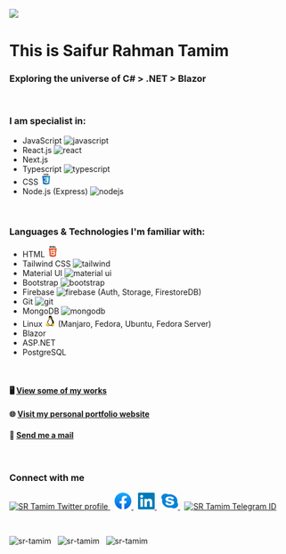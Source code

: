 <p>
  <img src="https://github.com/sr-tamim/sr-tamim/blob/main/files/github-readme-cover.gif?raw=true"/>
</p>

<h1>This is Saifur Rahman Tamim</h1>
<h3>Exploring the universe of C# > .NET > Blazor</h3>
<br/>

<h3>I am specialist in:</h3>
<ul>
  <li>
    JavaScript
    <img title="JavaScript"
      src="https://raw.githubusercontent.com/sr-tamim/sr-tamim/main/files/javascript.svg" alt="javascript" width="20" height="20" />
  </li>
  <li>
    React.js
    <img title="React.js" src="https://raw.githubusercontent.com/sr-tamim/sr-tamim/main/files/reactjs.svg" alt="react" width="20" height="20" />
  </li>
  <li>Next.js</li>
  <li>
    Typescript
    <img title="TypeScript" src="https://raw.githubusercontent.com/sr-tamim/sr-tamim/main/files/typescript.svg" alt="typescript" width="20" height="20" />
  </li>
  <li>
    CSS
    <img title="CSS3" src="https://raw.githubusercontent.com/devicons/devicon/master/icons/css3/css3-original-wordmark.svg" alt="css3" width="20" height="20" />
  </li>
  <li>
    Node.js (Express)
    <img title="NodeJS" src="https://raw.githubusercontent.com/sr-tamim/sr-tamim/main/files/nodejs.svg" alt="nodejs" width="20" height="20" />
  </li>
</ul>

<br/>
<h3>Languages & Technologies I'm familiar with:</h3>
<ul>
  <li>
    HTML
    <img title="HTML5" src="https://raw.githubusercontent.com/devicons/devicon/master/icons/html5/html5-original-wordmark.svg" alt="html5" width="20" height="20" />
  </li>
  <li>
    Tailwind CSS
    <img title="Tailwind CSS3" src="https://raw.githubusercontent.com/sr-tamim/sr-tamim/main/files/tailwind.svg" alt="tailwind" width="20" height="20" />
  </li>
  <li>
    Material UI
    <img title="Material UI" src="https://raw.githubusercontent.com/sr-tamim/sr-tamim/main/files/materialui.svg" alt="material ui" width="20" height="20" />
  </li>
  <li>
    Bootstrap
    <img title="Bootstrap"
      src="https://raw.githubusercontent.com/sr-tamim/sr-tamim/main/files/bootstrap.svg" alt="bootstrap" width="20" height="20" />
  </li>
  <li>
    Firebase
    <img title="Firebase" src="https://www.vectorlogo.zone/logos/firebase/firebase-icon.svg" alt="firebase" width="20" height="20" />
    (Auth, Storage, FirestoreDB)
  </li>
  <li>
    Git
    <img title="GIT" src="https://www.vectorlogo.zone/logos/git-scm/git-scm-icon.svg" alt="git" width="20" height="20" />
  </li>
  <li>
    MongoDB
    <img title="MongoDB" src="https://raw.githubusercontent.com/sr-tamim/sr-tamim/main/files/mongodb.svg" alt="mongodb" width="20" height="20" />
  </li>
  <li>
    Linux
    <img title="Linux" src="https://raw.githubusercontent.com/devicons/devicon/master/icons/linux/linux-original.svg" alt="linux" width="20" height="20" />
    (Manjaro, Fedora, Ubuntu, Fedora Server)
  </li>
  <li>Blazor</li>
  <li>ASP.NET</li>
  <li>PostgreSQL</li>
</ul>
<br/>
<h4>
  🖥️ <a href="https://sr-tamim.vercel.app/works" target="_blank">View some of my works</a>
</h4>
<h4>
  🌐 <a href="https://sr-tamim.vercel.app" target="_blank">Visit my personal portfolio website</a>
</h4>
<h4>
  📧 <a href="https://sr-tamim.vercel.app/contact" target="_blank">Send me a mail</a>
</h4>
<br/>

<h3>Connect with me</h3>
<p>
    <a href="https://twitter.com/sr__tamim" target="_blank" title="Visit my twitter profile">
        <img
            src="https://raw.githubusercontent.com/sr-tamim/sr-tamim/main/files/twitter.svg"
            alt="SR Tamim Twitter profile" height="30" width="30" />
    </a>&nbsp;
    <a href="https://facebook.com/srtamim21" target="_blank" title="View my Facebook profile">
        <img
            src="https://raw.githubusercontent.com/sr-tamim/sr-tamim/main/files/facebook.png"
            alt="SR Tamim Facebook profile" height="30" width="30" />
    </a>&nbsp;
    <a href="https://linkedin.com/in/srtamim" target="_blank" title="Connect with me in LinkedIn">
        <img
            src="https://raw.githubusercontent.com/sr-tamim/sr-tamim/main/files/linkedin.png"
            alt="SR Tamim Linkedin account" height="30" width="30" />
    </a>&nbsp;
    <a href="https://join.skype.com/invite/WmgJghOSxrY7" target="_blank" title="Contact me in Skype">
        <img
            src="https://raw.githubusercontent.com/sr-tamim/sr-tamim/main/files/skype.svg"
            alt="SR Tamim Skype account" height="30" width="30" />
    </a>&nbsp;
  <a href="http://t.me/sr_tamim" target="_blank" title="Message me on Telegram">
    <img src="https://raw.githubusercontent.com/sr-tamim/sr-tamim/main/files/telegram.svg" alt="SR Tamim Telegram ID" height="30" width="30"/>
  </a>
</p>

<br/>
<p>
  <img height="100"
        src="https://github-readme-stats.vercel.app/api/top-langs?username=sr-tamim&show_icons=true&locale=en&layout=compact"
        alt="sr-tamim" />
  &nbsp;
  <img height="100"
        src="https://github-readme-stats.vercel.app/api?username=sr-tamim&show_icons=true&locale=en" alt="sr-tamim" />
  &nbsp;
  <img height="100" src="https://github-readme-streak-stats.herokuapp.com/?user=sr-tamim&theme=default"
        alt="sr-tamim" />
</p>
